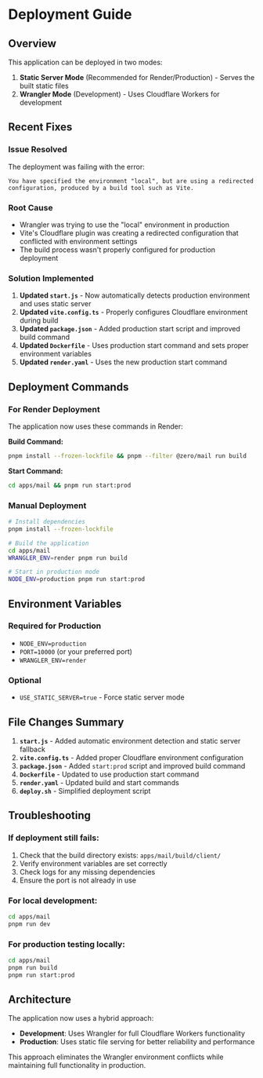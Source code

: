 # Deployment Guide

## Overview

This application can be deployed in two modes:
1. **Static Server Mode** (Recommended for Render/Production) - Serves the built static files
2. **Wrangler Mode** (Development) - Uses Cloudflare Workers for development

## Recent Fixes

### Issue Resolved
The deployment was failing with the error:
```
You have specified the environment "local", but are using a redirected configuration, produced by a build tool such as Vite.
```

### Root Cause
- Wrangler was trying to use the "local" environment in production
- Vite's Cloudflare plugin was creating a redirected configuration that conflicted with environment settings
- The build process wasn't properly configured for production deployment

### Solution Implemented
1. **Updated `start.js`** - Now automatically detects production environment and uses static server
2. **Updated `vite.config.ts`** - Properly configures Cloudflare environment during build
3. **Updated `package.json`** - Added production start script and improved build command
4. **Updated `Dockerfile`** - Uses production start command and sets proper environment variables
5. **Updated `render.yaml`** - Uses the new production start command

## Deployment Commands

### For Render Deployment
The application now uses these commands in Render:

**Build Command:**
```bash
pnpm install --frozen-lockfile && pnpm --filter @zero/mail run build
```

**Start Command:**
```bash
cd apps/mail && pnpm run start:prod
```

### Manual Deployment
```bash
# Install dependencies
pnpm install --frozen-lockfile

# Build the application
cd apps/mail
WRANGLER_ENV=render pnpm run build

# Start in production mode
NODE_ENV=production pnpm run start:prod
```

## Environment Variables

### Required for Production
- `NODE_ENV=production`
- `PORT=10000` (or your preferred port)
- `WRANGLER_ENV=render`

### Optional
- `USE_STATIC_SERVER=true` - Force static server mode

## File Changes Summary

1. **`start.js`** - Added automatic environment detection and static server fallback
2. **`vite.config.ts`** - Added proper Cloudflare environment configuration
3. **`package.json`** - Added `start:prod` script and improved build command
4. **`Dockerfile`** - Updated to use production start command
5. **`render.yaml`** - Updated build and start commands
6. **`deploy.sh`** - Simplified deployment script

## Troubleshooting

### If deployment still fails:
1. Check that the build directory exists: `apps/mail/build/client/`
2. Verify environment variables are set correctly
3. Check logs for any missing dependencies
4. Ensure the port is not already in use

### For local development:
```bash
cd apps/mail
pnpm run dev
```

### For production testing locally:
```bash
cd apps/mail
pnpm run build
pnpm run start:prod
```

## Architecture

The application now uses a hybrid approach:
- **Development**: Uses Wrangler for full Cloudflare Workers functionality
- **Production**: Uses static file serving for better reliability and performance

This approach eliminates the Wrangler environment conflicts while maintaining full functionality in production. 